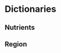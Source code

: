 # Dictionaries

## Nutrients

<!-- ::: notebooks.dictionaries.nutrients -->

## Region

<!-- ::: notebooks.dictionaries.regions -->

